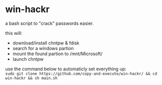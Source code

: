 # win-hackr
a bash script to "crack" passwords easier.

this will:
- download/install chntpw & fdisk
- search for a windows partion
- mount the found partion to /mnt/Microsoft/
- launch chntpw

use the command below to automaticly set everything up:<br>
```sudo git clone https://github.com/copy-and-execute/win-hackr/ && cd win-hackr && sh main.sh```
